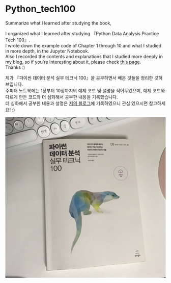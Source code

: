 # Python_tech100
Summarize what I learned after studying the book, 

I organized what I learned after studying 『Python Data Analysis Practice Tech 100』.  
I wrote down the example code of Chapter 1 through 10 and what I studied in more depth, in the Jupyter Notebook.  
Also I recorded the contents and explanations that I studied more deeply in my blog, so if you're interesting about it, please check [this page](https://suy379.tistory.com/20?category=937254).  
Thanks :)  

제가 『파이썬 데이터 분석 실무 테크닉 100』을 공부하면서 배운 것들을 정리한 깃허브입니다.  
주피터 노트북에는 1장부터 10장까지의 예제 코드 및 설명을 적어두었으며, 예제 코드와 다르게 만든 코드와 더 심화해서 공부한 내용을 기록했습니다.  
더 심화해서 공부한 내용과 설명은 [저의 블로그](https://suy379.tistory.com/20?category=937254)에 기록하였으니 관심 있으시면 참고하세요! :)     

![](img_py100.jpg)
